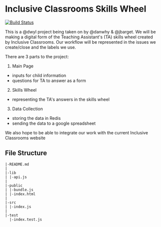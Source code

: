 # Inclusive Classrooms Skills Wheel

[![Build Status](https://travis-ci.org/InclusiveClassrooms/skills-wheel.svg?branch=master)](https://travis-ci.org/InclusiveClassrooms/skills-wheel)

This is a @dwyl project being taken on by @danwhy & @jbarget.
We will be making a digital form of the Teaching Assistant's (TA) skills wheel created by Inclusive Classrooms. Our workflow will be represented in the issues we create/close and the labels we use.

There are 3 parts to the project:

1. Main Page
  - inputs for child information
  - questions for TA to answer as a form

2. Skills Wheel
  - representing the TA's answers in the skills wheel

3. Data Collection
  - storing the data in Redis
  - sending the data to a google spreadsheet

We also hope to be able to integrate our work with the current Inclusive Classrooms website

## File Structure
```
|-README.md
|
|-lib
| |-api.js
|
|-public
| |-bundle.js
| |-index.html
|
|-src
| |-index.js
|
|-test
  |-index.test.js
```
